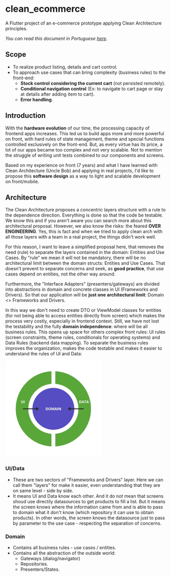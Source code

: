 # clean_ecommerce

A Flutter project of an e-commerce prototype applying Clean Architecture principles.

_You can read this document in Portuguese [here](README_PT.md)_.

## Scope

- To realize product listing, details and cart control.
- To approach use cases that can bring complexity (business rules) to the front-end:
    - **Stock control considering the current cart** (not persisted remotely).
    - **Conditional navigation control** (Ex: to navigate to cart page or stay at details after adding item to cart).
    - **Error handling**.

## Introduction

With the **hardware evolution** of our time, the processing capacity of frontend apps increases. This led us to build apps more and more powerful on front, with hard rules of state management, theme and special functions controlled exclusively on the front-end. But, as every virtue has its price, a lot of our apps became too complex and not very scalable. Not to mention the struggle of writing unit tests combined to our components and screens.

Based on my experience on front (7 years) and what I have learned with Clean Architecture (Uncle Bob) and applying in real projects, I'd like to propose this **software design** as a way to light and scalable development on front/mobile.

## Architecture

The Clean Architecture proposes a concentric layers structure with a rule to the dependence direction. Everything is done so that the code be testable. We know this and if you aren't aware you can search more about this architectural proposal. However, we also know the risks: the feared **OVER ENGINEERING**. Yes, this is fact and when we tried to apply clean arch with all those layers with a team in a real project, the things didn't work well.

For this reason, I want to leave a simplified proposal here, that removes the need (rule) to separate the layers contained in the domain: Entities and Use Cases. By "rule" we mean it will not be mandatory, there will be no architectural limit between the domain structs: Entities and Use Cases. That doesn't prevent to separate concerns and seek, as **good practice**, that use cases depend on entities, not the other way around.

Furthermore, the "Interface Adapters" (presenters/gateways) are divided into abstractions in domain and concrete classes in UI (Frameworks and Drivers). So that our application will be **just one architectural limit**: Domain <> Frameworks and Drivers.

In this way we don't need to create DTO or ViewModel classes for entities (for not being able to access entities directly from screen) which makes the process very costly, especially in frontend context. Still, we have not lost the testability and the fully **domain independence**: where will be all business rules. This opens up space for others complex front rules: UI rules (screen constraints, theme rules, conditionals for operating systems) and Data Rules (backend data mapping). To separate the business rules improves the organization, makes the code testable and makes it easier to understand the rules of UI and Data:

![Architecture](/architecture.jpg "Architecture")

### UI/Data

- These are two sectors of "Frameworks and Drivers" layer. Here we can call them "layers" for make it easier, even understanding that they are on same level - side by side.
- It means UI and Data know each other. And it do not mean that screens shoud use directily datasources to get products to fill a list. But it means the screen knows where the information came from and is able to pass to domain what it don't know (which repository it can use to obtain products). In other words, the screen knows the datasource just to pass by parameter to the use case - respecting the separation of concerns.

### Domain

- Contains all business rules - use cases / entities.
- Contains all the abstraction of the outside world:
    - Gateways (dialog/navigator)
    - Repositories.
    - Presenters/States.